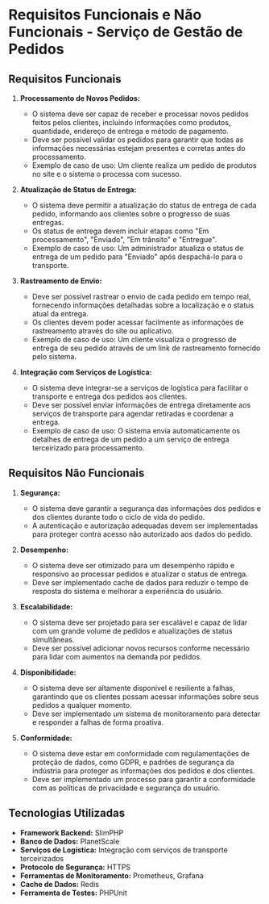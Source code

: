 # Requisitos Funcionais e Não Funcionais - Serviço de Gestão de Pedidos

## Requisitos Funcionais

1. **Processamento de Novos Pedidos:**
   - O sistema deve ser capaz de receber e processar novos pedidos feitos pelos clientes, incluindo informações como produtos, quantidade, endereço de entrega e método de pagamento.
   - Deve ser possível validar os pedidos para garantir que todas as informações necessárias estejam presentes e corretas antes do processamento.
   - Exemplo de caso de uso: Um cliente realiza um pedido de produtos no site e o sistema o processa com sucesso.

2. **Atualização de Status de Entrega:**
   - O sistema deve permitir a atualização do status de entrega de cada pedido, informando aos clientes sobre o progresso de suas entregas.
   - Os status de entrega devem incluir etapas como "Em processamento", "Enviado", "Em trânsito" e "Entregue".
   - Exemplo de caso de uso: Um administrador atualiza o status de entrega de um pedido para "Enviado" após despachá-lo para o transporte.

3. **Rastreamento de Envio:**
   - Deve ser possível rastrear o envio de cada pedido em tempo real, fornecendo informações detalhadas sobre a localização e o status atual da entrega.
   - Os clientes devem poder acessar facilmente as informações de rastreamento através do site ou aplicativo.
   - Exemplo de caso de uso: Um cliente visualiza o progresso de entrega de seu pedido através de um link de rastreamento fornecido pelo sistema.

4. **Integração com Serviços de Logística:**
   - O sistema deve integrar-se a serviços de logística para facilitar o transporte e entrega dos pedidos aos clientes.
   - Deve ser possível enviar informações de entrega diretamente aos serviços de transporte para agendar retiradas e coordenar a entrega.
   - Exemplo de caso de uso: O sistema envia automaticamente os detalhes de entrega de um pedido a um serviço de entrega terceirizado para processamento.

## Requisitos Não Funcionais

1. **Segurança:**
   - O sistema deve garantir a segurança das informações dos pedidos e dos clientes durante todo o ciclo de vida do pedido.
   - A autenticação e autorização adequadas devem ser implementadas para proteger contra acesso não autorizado aos dados do pedido.

2. **Desempenho:**
   - O sistema deve ser otimizado para um desempenho rápido e responsivo ao processar pedidos e atualizar o status de entrega.
   - Deve ser implementado cache de dados para reduzir o tempo de resposta do sistema e melhorar a experiência do usuário.

3. **Escalabilidade:**
   - O sistema deve ser projetado para ser escalável e capaz de lidar com um grande volume de pedidos e atualizações de status simultâneas.
   - Deve ser possível adicionar novos recursos conforme necessário para lidar com aumentos na demanda por pedidos.

4. **Disponibilidade:**
   - O sistema deve ser altamente disponível e resiliente a falhas, garantindo que os clientes possam acessar informações sobre seus pedidos a qualquer momento.
   - Deve ser implementado um sistema de monitoramento para detectar e responder a falhas de forma proativa.

5. **Conformidade:**
   - O sistema deve estar em conformidade com regulamentações de proteção de dados, como GDPR, e padrões de segurança da indústria para proteger as informações dos pedidos e dos clientes.
   - Deve ser implementado um processo para garantir a conformidade com as políticas de privacidade e segurança do usuário.

## Tecnologias Utilizadas

- **Framework Backend:** SlimPHP
- **Banco de Dados:** PlanetScale
- **Serviços de Logística:** Integração com serviços de transporte terceirizados
- **Protocolo de Segurança:** HTTPS
- **Ferramentas de Monitoramento:** Prometheus, Grafana
- **Cache de Dados:** Redis
- **Ferramenta de Testes:** PHPUnit
